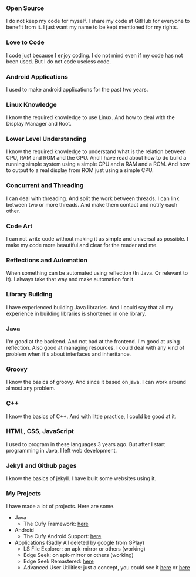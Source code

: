 ### Open Source
I do not keep my code for myself. I share my code
at GitHub for everyone to benefit from it. I just
want my name to be kept mentioned for my rights.

### Love to Code
I code just because I enjoy coding. I do not mind 
even if my code has not been used. But I do not
code useless code.

### Android Applications
I used to make android applications for the past
two years.

### Linux Knowledge
I know the required knowledge to use Linux. And
how to deal with the Display Manager and Root.

### Lower Level Understanding
I know the required knowledge to understand what
is the relation between CPU, RAM and ROM and the
GPU. And I have read about how to do build a
running simple system using a simple CPU and a RAM
and a ROM. And how to output to a real display
from ROM just using a simple CPU.

### Concurrent and Threading
I can deal with threading. And split the work
between threads. I can link between two or more
threads. And make them contact and notify each
other.

### Code Art
I can not write code without making it as simple
and universal as possible. I make my code more
beautiful and clear for the reader and me.

### Reflections and Automation
When something can be automated using reflection
(In Java. Or relevant to it). I always take that
way and make automation for it.

### Library Building
I have experienced building Java libraries. And I
could say that all my experience in building
libraries is shortened in one library.

### Java
I'm good at the backend. And not bad at the
frontend. I'm good at using reflection. Also good
at managing resources. I could deal with any kind
of problem when it's about interfaces and
inheritance.

### Groovy
I know the basics of groovy. And since it based on
java. I can work around almost any problem.

### C++
I know the basics of C++. And with little
practice, I could be good at it.

### HTML, CSS, JavaScript
I used to program in these languages 3 years ago.
But after I start programming in Java, I left web
development.

### Jekyll and Github pages
I know the basics of jekyll. I have built some
websites using it.

### My Projects
I have made a lot of projects. Here are some.

- Java
    - The Cufy Framework: [here](https://framework.cufy.org)
- Android
    - The Cufy Android Support: [here](https://support.cufyx.org)
- Applications (Sadly All deleted by google from GPlay)
    - LS File Explorer: on apk-mirror or others (working)
    - Edge Seek: on apk-mirror or others (working)
    - Edge Seek Remastered: [here](https://edgeseek.lsafer.net)
    - Advanced User Utilities: just a concept, you could see it [here](https://github.com/LSafer/Services-Android) or [here](https://github.com/LSafer/AUS-Android)